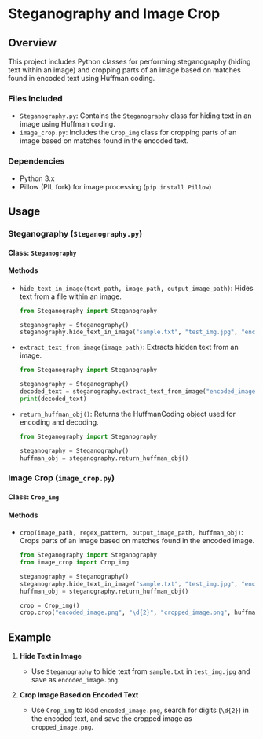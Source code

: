 # Steganography and Image Crop

## Overview

This project includes Python classes for performing steganography (hiding text within an image) and cropping parts of an image based on matches found in encoded text using Huffman coding.

### Files Included

- `Steganography.py`: Contains the `Steganography` class for hiding text in an image using Huffman coding.
- `image_crop.py`: Includes the `Crop_img` class for cropping parts of an image based on matches found in the encoded text.

### Dependencies

- Python 3.x
- Pillow (PIL fork) for image processing (`pip install Pillow`)

## Usage

### Steganography (`Steganography.py`)

#### Class: `Steganography`

#### Methods

- `hide_text_in_image(text_path, image_path, output_image_path)`: Hides text from a file within an image.

  ```python
  from Steganography import Steganography
  
  steganography = Steganography()
  steganography.hide_text_in_image("sample.txt", "test_img.jpg", "encoded_image.png")
  ```

- `extract_text_from_image(image_path)`: Extracts hidden text from an image.

  ```python
  from Steganography import Steganography
  
  steganography = Steganography()
  decoded_text = steganography.extract_text_from_image("encoded_image.png")
  print(decoded_text)
  ```

- `return_huffman_obj()`: Returns the HuffmanCoding object used for encoding and decoding.

  ```python
  from Steganography import Steganography
  
  steganography = Steganography()
  huffman_obj = steganography.return_huffman_obj()
  ```

### Image Crop (`image_crop.py`)

#### Class: `Crop_img`

#### Methods

- `crop(image_path, regex_pattern, output_image_path, huffman_obj)`: Crops parts of an image based on matches found in the encoded image.

  ```python
  from Steganography import Steganography
  from image_crop import Crop_img
  
  steganography = Steganography()
  steganography.hide_text_in_image("sample.txt", "test_img.jpg", "encoded_image.png")
  huffman_obj = steganography.return_huffman_obj()
  
  crop = Crop_img()
  crop.crop("encoded_image.png", "\d{2}", "cropped_image.png", huffman_obj)
  ```

## Example

1. **Hide Text in Image**
   - Use `Steganography` to hide text from `sample.txt` in `test_img.jpg` and save as `encoded_image.png`.

2. **Crop Image Based on Encoded Text**
   - Use `Crop_img` to load `encoded_image.png`, search for digits (`\d{2}`) in the encoded text, and save the cropped image as `cropped_image.png`.


